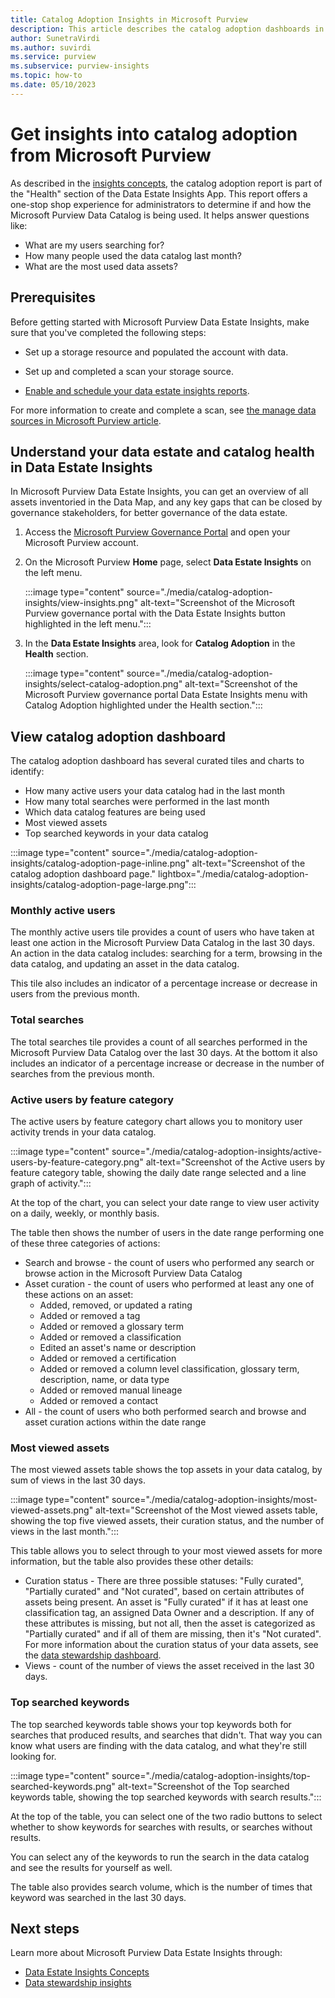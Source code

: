 ```yaml
---
title: Catalog Adoption Insights in Microsoft Purview
description: This article describes the catalog adoption dashboards in Microsoft Purview, and how they can be used to govern and manage your data estate.
author: SunetraVirdi
ms.author: suvirdi
ms.service: purview
ms.subservice: purview-insights
ms.topic: how-to
ms.date: 05/10/2023
---
```


# Get insights into catalog adoption from Microsoft Purview

As described in the [insights concepts](concept-insights.md), the catalog adoption report is part of the "Health" section of the Data Estate Insights App. This report offers a one-stop shop experience for administrators to determine if and how the Microsoft Purview Data Catalog is being used. It helps answer questions like:

- What are my users searching for?
- How many people used the data catalog last month?
- What are the most used data assets?

## Prerequisites

Before getting started with Microsoft Purview Data Estate Insights, make sure that you've completed the following steps:

* Set up a storage resource and populated the account with data.

* Set up and completed a scan your storage source.

* [Enable and schedule your data estate insights reports](how-to-schedule-data-estate-insights.md).

For more information to create and complete a scan, see [the manage data sources in Microsoft Purview article](manage-data-sources.md).

## Understand your data estate and catalog health in Data Estate Insights

In Microsoft Purview Data Estate Insights, you can get an overview of all assets inventoried in the Data Map, and any key gaps that can be closed by governance stakeholders, for better governance of the data estate.

1. Access the [Microsoft Purview Governance Portal](https://web.purview.azure.com/) and open your Microsoft Purview account.

1. On the Microsoft Purview **Home** page, select **Data Estate Insights** on the left menu.

   :::image type="content" source="./media/catalog-adoption-insights/view-insights.png" alt-text="Screenshot of the Microsoft Purview governance portal with the Data Estate Insights button highlighted in the left menu.":::

1. In the **Data Estate Insights** area, look for **Catalog Adoption** in the **Health** section.

   :::image type="content" source="./media/catalog-adoption-insights/select-catalog-adoption.png" alt-text="Screenshot of the Microsoft Purview governance portal Data Estate Insights menu with Catalog Adoption highlighted under the Health section.":::

## View catalog adoption dashboard

The catalog adoption dashboard has several curated tiles and  charts to identify:

- How many active users your data catalog had in the last month
- How many total searches were performed in the last month
- Which data catalog features are being used
- Most viewed assets
- Top searched keywords in your data catalog

:::image type="content" source="./media/catalog-adoption-insights/catalog-adoption-page-inline.png" alt-text="Screenshot of the catalog adoption dashboard page." lightbox="./media/catalog-adoption-insights/catalog-adoption-page-large.png":::

### Monthly active users

The monthly active users tile provides a count of users who have taken at least one action in the Microsoft Purview Data Catalog in the last 30 days. An action in the data catalog includes: searching for a term, browsing in the data catalog, and updating an asset in the data catalog.

This tile also includes an indicator of a percentage increase or decrease in users from the previous month.

### Total searches

The total searches tile provides a count of all searches performed in the Microsoft Purview Data Catalog over the last 30 days. At the bottom it also includes an indicator of a percentage increase or decrease in the number of searches from the previous month.

### Active users by feature category

The active users by feature category chart allows you to monitory user activity trends in your data catalog.

:::image type="content" source="./media/catalog-adoption-insights/active-users-by-feature-category.png" alt-text="Screenshot of the Active users by feature category table, showing the daily date range selected and a line graph of activity.":::

At the top of the chart, you can select your date range to view user activity on a daily, weekly, or monthly basis.

The table then shows the number of users in the date range performing one of these three categories of actions:

- Search and browse - the count of users who performed any search or browse action in the Microsoft Purview Data Catalog
- Asset curation - the count of users who performed at least any one of these actions on an asset:
  - Added, removed, or updated a rating
  - Added or removed a tag
  - Added or removed a glossary term
  - Added or removed a classification
  - Edited an asset's name or description
  - Added or removed a certification
  - Added or removed a column level classification, glossary term, description, name, or data type
  - Added or removed manual lineage
  - Added or removed a contact
- All - the count of users who both performed search and browse and asset curation actions within the date range

### Most viewed assets

The most viewed assets table shows the top assets in your data catalog, by sum of views in the last 30 days.

:::image type="content" source="./media/catalog-adoption-insights/most-viewed-assets.png" alt-text="Screenshot of the Most viewed assets table, showing the top five viewed assets, their curation status, and the number of views in the last month.":::

This table allows you to select through to your most viewed assets for more information, but the table also provides these other details:

- Curation status - There are three possible statuses: "Fully curated", "Partially curated" and "Not curated", based on certain attributes of assets being present. An asset is "Fully curated" if it has at least one classification tag, an assigned Data Owner and a description. If any of these attributes is missing, but not all, then the asset is categorized as "Partially curated" and if all of them are missing, then it's "Not curated". For more information about the curation status of your data assets, see the [data stewardship dashboard](data-stewardship.md).
- Views - count of the number of views the asset received in the last 30 days.

### Top searched keywords

The top searched keywords table shows your top keywords both for searches that produced results, and searches that didn't. That way you can know what users are finding with the data catalog, and what they're still looking for.

:::image type="content" source="./media/catalog-adoption-insights/top-searched-keywords.png" alt-text="Screenshot of the Top searched keywords table, showing the top searched keywords with search results.":::

At the top of the table, you can select one of the two radio buttons to select whether to show keywords for searches with results, or searches without results.

You can select any of the keywords to run the search in the data catalog and see the results for yourself as well.

The table also provides search volume, which is the number of times that keyword was searched in the last 30 days.

## Next steps

Learn more about Microsoft Purview Data Estate Insights through:
* [Data Estate Insights Concepts](concept-insights.md)
* [Data stewardship insights](data-stewardship.md)
